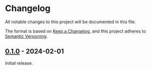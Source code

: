# Changelog

All notable changes to this project will be documented in this file.

The format is based on [Keep a Changelog](https://keepachangelog.com/en/1.0.0/),
and this project adheres to [Semantic Versioning](https://semver.org/spec/v2.0.0.html).

<!--
## [0.0.0] - YYYY-MM-DD

### Added

### Fixed

### Changed

### Removed
-->

<!-- ## Unreleased -->

## [0.1.0] - 2024-02-01

Initial release.

<!-- [2.0.0]: https://github.com/OfficerHalf/obsidian-jira-cloud/compare/1.2.0...2.0.0
[1.2.0]: https://github.com/OfficerHalf/obsidian-jira-cloud/compare/1.1.0...1.2.0
[1.1.0]: https://github.com/OfficerHalf/obsidian-jira-cloud/compare/1.0.0...1.1.0 -->

[0.1.0]: https://github.com/nathonius/obsidian-github-link/releases/tag/0.1.0
